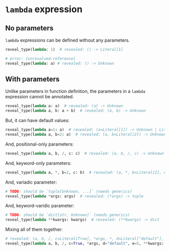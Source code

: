 # `lambda` expression

## No parameters

`lambda` expressions can be defined without any parameters.

```py
reveal_type(lambda: 1)  # revealed: () -> Literal[1]

# error: [unresolved-reference]
reveal_type(lambda: a) # revealed: () -> Unknown
```

## With parameters

Unlike parameters in function definition, the parameters in a `lambda` expression cannot be
annotated.

```py
reveal_type(lambda a: a)  # revealed: (a) -> Unknown
reveal_type(lambda a, b: a + b)  # revealed: (a, b) -> Unknown
```

But, it can have default values:

```py
reveal_type(lambda a=1: a)  # revealed: (a=Literal[1]) -> Unknown | Literal[1]
reveal_type(lambda a, b=2: a)  # revealed: (a, b=Literal[2]) -> Unknown
```

And, positional-only parameters:

```py
reveal_type(lambda a, b, /, c: c)  # revealed: (a, b, /, c) -> Unknown
```

And, keyword-only parameters:

```py
reveal_type(lambda a, *, b=2, c: b)  # revealed: (a, *, b=Literal[2], c) -> Unknown | Literal[2]
```

And, variadic parameter:

```py
# TODO: should be `tuple[Unknown, ...]` (needs generics)
reveal_type(lambda *args: args)  # revealed: (*args) -> tuple
```

And, keyword-varidic parameter:

```py
# TODO: should be `dict[str, Unknown]` (needs generics)
reveal_type(lambda **kwargs: kwargs)  # revealed: (**kwargs) -> dict
```

Mixing all of them together:

```py
# revealed: (a, b, /, c=Literal[True], *args, *, d=Literal["default"], e=Literal[5], **kwargs) -> None
reveal_type(lambda a, b, /, c=True, *args, d="default", e=5, **kwargs: None)
```
